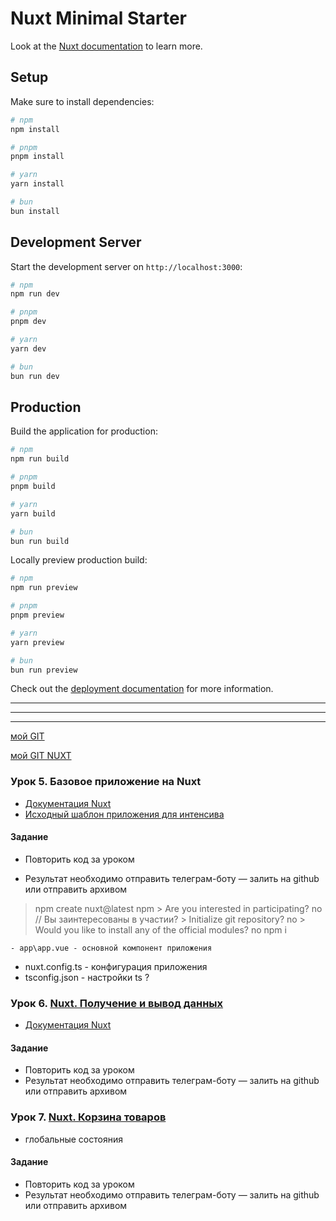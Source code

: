 # Nuxt Minimal Starter

Look at the [Nuxt documentation](https://nuxt.com/docs/getting-started/introduction) to learn more.

## Setup

Make sure to install dependencies:

```bash
# npm
npm install

# pnpm
pnpm install

# yarn
yarn install

# bun
bun install
```

## Development Server

Start the development server on `http://localhost:3000`:

```bash
# npm
npm run dev

# pnpm
pnpm dev

# yarn
yarn dev

# bun
bun run dev
```

## Production

Build the application for production:

```bash
# npm
npm run build

# pnpm
pnpm build

# yarn
yarn build

# bun
bun run build
```

Locally preview production build:

```bash
# npm
npm run preview

# pnpm
pnpm preview

# yarn
yarn preview

# bun
bun run preview
```

Check out the [deployment documentation](https://nuxt.com/docs/getting-started/deployment) for more information.


---
---
---

[мой GIT](https://github.com/illicchpv/glo-wb)

[мой GIT NUXT](https://github.com/illicchpv/glo-wb-nuxt)

### Урок 5. Базовое приложение на Nuxt

- [Документация Nuxt](https://nuxt.com/)
- [Исходный шаблон приложения для интенсива](https://github.com/Velmoren/wb-nuxt/tree/new-template)

#### Задание

- Повторить код за уроком

- Результат необходимо отправить телеграм-боту — залить на github или отправить архивом

>npm create nuxt@latest <project-name>
	npm
	> Are you interested in participating? no // Вы заинтересованы в участии?
	> Initialize git repository? no
	> Would you like to install any of the official modules? no
>npm i

	- app\app.vue - основной компонент приложения
  - nuxt.config.ts - конфигурация приложения
  - tsconfig.json - настройки ts ?

### Урок 6. [Nuxt. Получение и вывод данных](https://glo-academy.org/wb_js_lesson6)

- [Документация Nuxt](https://nuxt.com/)

#### Задание

- Повторить код за уроком
- Результат необходимо отправить телеграм-боту — залить на github или отправить архивом


### Урок 7. [Nuxt. Корзина товаров](https://glo-academy.org/wb_js_lesson7)

- глобальные состояния

#### Задание

- Повторить код за уроком
- Результат необходимо отправить телеграм-боту — залить на github или отправить архивом
